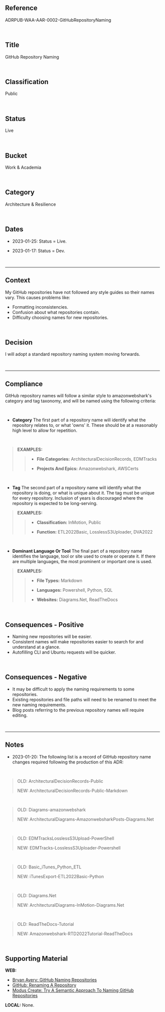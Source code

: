 ## Reference
ADRPUB-WAA-AAR-0002-GitHubRepositoryNaming

<br>

## Title
GitHub Repository Naming

<br>

## Classification
Public

<br>

## Status
Live

<br>

## Bucket
Work & Academia

<br>

## Category
Architecture & Resilience

<br>

## Dates
- 2023-01-25: Status = Live.

- 2023-01-17: Status = Dev.

<br>

---
## Context
My GitHub repositories have not followed any style guides so their names vary.  This causes problems like:

- Formatting inconsistencies.
- Confusion about what repositories contain.
- Difficulty choosing names for new repositories.

<br>

## Decision
I will adopt a standard repository naming system moving forwards.

<br>

---
## Compliance
GitHub repository names will follow a similar style to amazonwebshark's category and tag taxonomy, and will be named using the following criteria:

<br>

- **Category**
The first part of a repository name will identify what the repository relates to, or what 'owns' it.  These should be at a reasonably high level to allow for repetition.

<br>

> **EXAMPLES:**
> 
>> - **File Categories:** ArchitecturalDecisionRecords, EDMTracks
>>
>> - **Projects And Epics:** Amazonwebshark, AWSCerts

<br>

- **Tag**
The second part of a repository name will identify what the repository is doing, or what is unique about it.  The tag must be unique for every repository.  Inclusion of years is discouraged where the repository is expected to be long-serving.

> **EXAMPLES:**
> 
>> - **Classification:** InMotion, Public
>>
>> - **Function:** ETL2022Basic, LosslessS3Uploader, DVA2022

<br>

- **Dominant Language Or Tool**
The final part of a repository name identifies the language, tool or site used to create or operate it.  If there are multiple languages, the most prominent or important one is used.

> **EXAMPLES:**
> 
>> - **File Types:** Markdown
>>
>> - **Languages:** Powershell, Python, SQL
>>
>> - **Websites:** Diagrams.Net, ReadTheDocs

<br>

## Consequences - Positive
- Naming new repositories will be easier.
- Consistent names will make repositories easier to search for and understand at a glance.
- Autofilling CLI and Ubuntu requests will be quicker.

<br>

## Consequences - Negative
- It may be difficult to apply the naming requirements to some repositories.
- Existing repositories and file paths will need to be renamed to meet the new naming requirements.
- Blog posts referring to the previous repository names will require editing.

<br>

---

## Notes
- 2023-01-20: The following list is a record of GitHub repository name changes required following the production of this ADR:

<br>

> OLD:    ArchitecturalDecisionRecords-Public
> 
> NEW:    ArchitecturalDecisionRecords-Public-Markdown
<br>

> OLD:    Diagrams-amazonwebshark
> 
> NEW:    ArchitecturalDiagrams-AmazonwebsharkPosts-Diagrams.Net
<br>

> OLD:    EDMTracksLosslessS3Upload-PowerShell
> 
> NEW:    EDMTracks-LosslessS3Uploader-Powershell
<br>

> OLD:    Basic_iTunes_Python_ETL
> 
> NEW:    iTunesExport-ETL2022Basic-Python
<br>

> OLD:    Diagrams.Net
> 
> NEW:    ArchitecturalDiagrams-InMotion-Diagrams.Net
<br>

> OLD:    ReadTheDocs-Tutorial
> 
> NEW:    Amazonwebshark-RTD2022Tutorial-ReadTheDocs

<br>

## Supporting Material
**WEB:**
- [Bryan Avery: GitHub Naming Repositories](https://bryanavery.co.uk/github-naming-repositories/)
- [GitHub: Renaming A Repository](https://docs.github.com/en/repositories/creating-and-managing-repositories/renaming-a-repository)
- [Modus Create: Try A Semantic Approach To Naming GitHub Repositories](https://moduscreate.com/blog/github-semantic-naming/)

**LOCAL:**
None.
